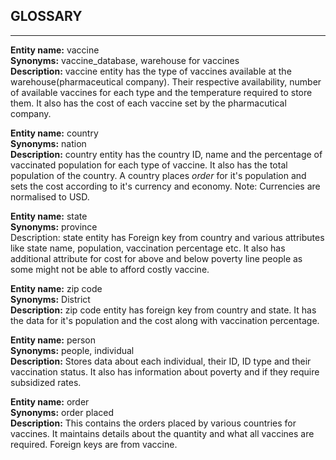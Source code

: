 GLOSSARY
----
----

**Entity name:** vaccine\
**Synonyms:** vaccine_database, warehouse for vaccines\
**Description:** vaccine entity has the type of vaccines available at the warehouse(pharmaceutical company). Their respective availability, number of available vaccines for each type  and the temperature required to store them. It also has the cost of each vaccine set by the pharmacutical company.

**Entity name:** country\
**Synonyms:** nation\
**Description:** country entity has the country ID, name and the percentage of vaccinated population for each type of vaccine. It also has the total population of the country. A country places *order* for it's population and sets the cost according to it's currency and economy. Note: Currencies are normalised to USD.

**Entity name:** state\
**Synonyms:** province\
Description: state entity has Foreign key from country and various attributes like state name, population, vaccination percentage etc. It also has additional attribute for cost for above and below poverty line people as some might not be able to afford costly vaccine.

**Entity name:** zip code\
**Synonyms:** District\
**Description:** zip code entity has foreign key from country and state. It has the data for it's population and the cost along with vaccination percentage.

**Entity name:** person\
**Synonyms:** people, individual\
**Description:** Stores data about each individual, their ID, ID type and their vaccination status. It also has information about poverty and if they require subsidized rates.

**Entity name:** order\
**Synonyms:** order placed\
**Description:** This contains the orders placed by various countries for vaccines. It maintains details about the quantity and what all vaccines are required. Foreign keys are from vaccine.


